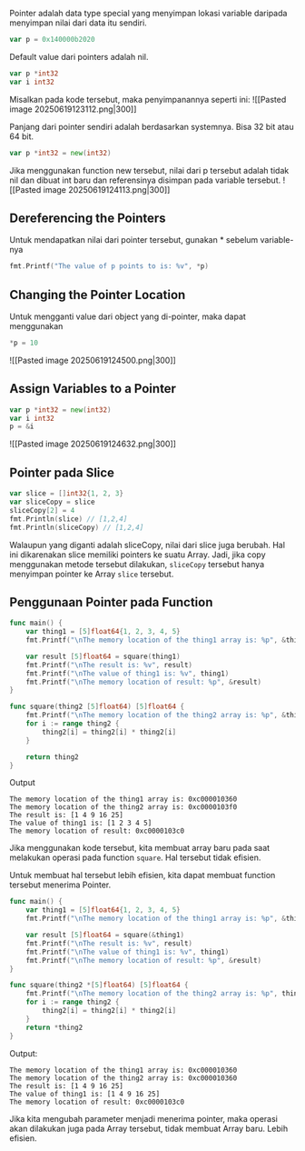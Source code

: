 Pointer adalah data type special yang menyimpan lokasi variable daripada menyimpan nilai dari data itu sendiri. 
```go
var p = 0x140000b2020
```
Default value dari pointers adalah nil.

```go
var p *int32
var i int32
```
Misalkan pada kode tersebut, maka penyimpanannya seperti ini:
![[Pasted image 20250619123112.png|300]]

Panjang dari pointer sendiri adalah berdasarkan systemnya. Bisa 32 bit atau 64 bit. 

```go
var p *int32 = new(int32)
```

Jika menggunakan function new tersebut, nilai dari p tersebut adalah tidak nil dan dibuat int baru dan referensinya disimpan pada variable tersebut.
![[Pasted image 20250619124113.png|300]]
## Dereferencing the Pointers
Untuk mendapatkan nilai dari pointer tersebut, gunakan * sebelum variable-nya
```go
fmt.Printf("The value of p points to is: %v", *p)
```
## Changing the Pointer Location
Untuk mengganti value dari object yang di-pointer, maka dapat menggunakan
```go
*p = 10
```
![[Pasted image 20250619124500.png|300]]
## Assign Variables to a Pointer
```go
var p *int32 = new(int32)
var i int32
p = &i
```
![[Pasted image 20250619124632.png|300]]
## Pointer pada Slice
```go
var slice = []int32{1, 2, 3}
var sliceCopy = slice
sliceCopy[2] = 4
fmt.Println(slice) // [1,2,4]
fmt.Println(sliceCopy) // [1,2,4]
```

Walaupun yang diganti adalah sliceCopy, nilai dari slice juga berubah. Hal ini dikarenakan slice memiliki pointers ke suatu Array. Jadi, jika copy menggunakan metode tersebut dilakukan, `sliceCopy` tersebut hanya menyimpan pointer ke Array `slice` tersebut. 
## Penggunaan Pointer pada Function
```go
func main() {
    var thing1 = [5]float64{1, 2, 3, 4, 5}
    fmt.Printf("\nThe memory location of the thing1 array is: %p", &thing1)

    var result [5]float64 = square(thing1)
    fmt.Printf("\nThe result is: %v", result)
    fmt.Printf("\nThe value of thing1 is: %v", thing1)
    fmt.Printf("\nThe memory location of result: %p", &result)
}

func square(thing2 [5]float64) [5]float64 {
    fmt.Printf("\nThe memory location of the thing2 array is: %p", &thing2)
    for i := range thing2 {
        thing2[i] = thing2[i] * thing2[i]
    }

    return thing2
}
```

Output
```
The memory location of the thing1 array is: 0xc000010360
The memory location of the thing2 array is: 0xc0000103f0
The result is: [1 4 9 16 25]
The value of thing1 is: [1 2 3 4 5]
The memory location of result: 0xc0000103c0
```

Jika menggunakan kode tersebut, kita membuat array baru pada saat melakukan operasi pada function `square`. Hal tersebut tidak efisien.

Untuk membuat hal tersebut lebih efisien, kita dapat membuat function tersebut menerima Pointer. 
```go
func main() {
    var thing1 = [5]float64{1, 2, 3, 4, 5}
    fmt.Printf("\nThe memory location of the thing1 array is: %p", &thing1)

    var result [5]float64 = square(&thing1)
    fmt.Printf("\nThe result is: %v", result)
    fmt.Printf("\nThe value of thing1 is: %v", thing1)
    fmt.Printf("\nThe memory location of result: %p", &result)
}

func square(thing2 *[5]float64) [5]float64 {
    fmt.Printf("\nThe memory location of the thing2 array is: %p", thing2)
    for i := range thing2 {
        thing2[i] = thing2[i] * thing2[i]
    }
    return *thing2
}
```

Output:
```
The memory location of the thing1 array is: 0xc000010360
The memory location of the thing2 array is: 0xc000010360
The result is: [1 4 9 16 25]
The value of thing1 is: [1 4 9 16 25]
The memory location of result: 0xc0000103c0
```

Jika kita mengubah parameter menjadi menerima pointer, maka operasi akan dilakukan juga pada Array tersebut, tidak membuat Array baru. Lebih efisien.